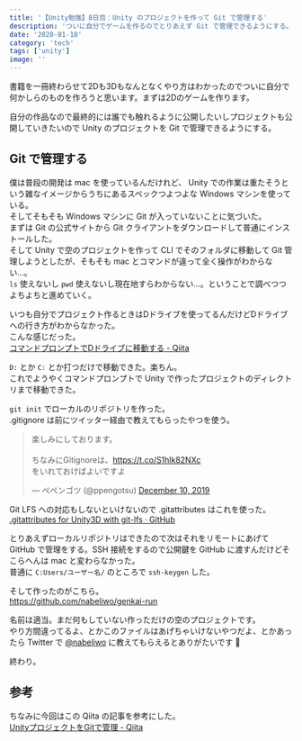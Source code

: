 ```yaml
---
title: '【Unity勉強】8日目：Unity のプロジェクトを作って Git で管理する'
description: 'ついに自分でゲームを作るのでとりあえず Git で管理できるようにする。'
date: '2020-01-18'
category: 'tech'
tags: ['unity']
image: ''
---
```


書籍を一冊終わらせて2Dも3Dもなんとなくやり方はわかったのでついに自分で何かしらのものを作ろうと思います。まずは2Dのゲームを作ります。

自分の作品なので最終的には誰でも触れるように公開したいしプロジェクトも公開していきたいので Unity のプロジェクトを Git で管理できるようにする。

## Git で管理する

僕は普段の開発は mac を使っているんだけれど、 Unity での作業は重たそうという雑なイメージからうちにあるスペックつよつよな Windows マシンを使っている。  
そしてそもそも Windows マシンに Git が入っていないことに気づいた。  
まずは Git の公式サイトから Git クライアントをダウンロードして普通にインストールした。  
そして Unity で空のプロジェクトを作って CLI でそのフォルダに移動して Git 管理しようとしたが、そもそも mac とコマンドが違って全く操作がわからない…。  
`ls` 使えないし `pwd` 使えないし現在地すらわからない…。ということで調べつつよちよちと進めていく。

いつも自分でプロジェクト作るときはDドライブを使ってるんだけどDドライブへの行き方がわからなかった。  
こんな感じだった。  
[コマンドプロンプトでDドライブに移動する - Qiita](https://qiita.com/Nemy/items/3ab1f91010ea9908d673)

`D:` とか `C:` とか打つだけで移動できた。楽ちん。  
これでようやくコマンドプロンプトで Unity で作ったプロジェクトのディレクトリまで移動できた。

`git init` でローカルのリポジトリを作った。  
.gitignore は前にツイッター経由で教えてもらったやつを使う。

<blockquote class="twitter-tweet"><p lang="ja" dir="ltr">楽しみにしております。<br><br>ちなみにGitignoreは、<a href="https://t.co/S1hlk82NXc">https://t.co/S1hlk82NXc</a><br>をいれておけばよいですよ</p>&mdash; ぺペンゴツ (@ppengotsu) <a href="https://twitter.com/ppengotsu/status/1204205117982953472?ref_src=twsrc%5Etfw">December 10, 2019</a></blockquote> <script async src="https://platform.twitter.com/widgets.js" charset="utf-8"></script>

Git LFS への対応もしないといけないので .gitattributes はこれを使った。  
[.gitattributes for Unity3D with git-lfs · GitHub](https://gist.github.com/nemotoo/b8a1c3a0f1225bb9231979f389fd4f3f)

とりあえずローカルリポジトリはできたので次はそれをリモートにあげて GitHub で管理をする。SSH 接続をするので公開鍵を GitHub に渡すんだけどそこらへんは mac と変わらなかった。  
普通に `C:Users/ユーザー名/` のところで `ssh-keygen` した。

そして作ったのがこちら。  
https://github.com/nabeliwo/genkai-run

名前は適当。まだ何もしていない作っただけの空のプロジェクトです。  
やり方間違ってるよ、とかこのファイルはあげちゃいけないやつだよ、とかあったら Twitter で [@nabeliwo](https://twitter.com/nabeliwo) に教えてもらえるとありがたいです :pray:

終わり。

## 参考

ちなみに今回はこの Qiita の記事を参考にした。  
[UnityプロジェクトをGitで管理 - Qiita](https://qiita.com/cs1000/items/07368892a599b2b7b836)
